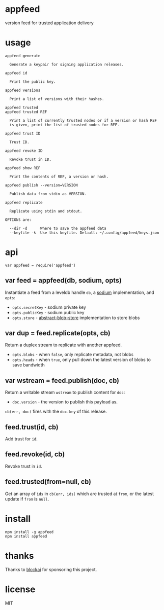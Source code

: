 # appfeed

version feed for trusted application delivery

# usage

```
appfeed generate

  Generate a keypair for signing application releases.

appfeed id

  Print the public key.

appfeed versions

  Print a list of versions with their hashes.

appfeed trusted
appfeed trusted REF

  Print a list of currently trusted nodes or if a version or hash REF
  is given, print the list of trusted nodes for REF.

appfeed trust ID

  Trust ID.

appfeed revoke ID

  Revoke trust in ID.

appfeed show REF

  Print the contents of REF, a version or hash.

appfeed publish --version=VERSION

  Publish data from stdin as VERSION.

appfeed replicate

  Replicate using stdin and stdout.

OPTIONS are:

  --dir -d      Where to save the appfeed data
  --keyfile -k  Use this keyfile. Default: ~/.config/appfeed/keys.json

```

# api

```
var appfeed = require('appfeed')
```

## var feed = appfeed(db, sodium, opts)

Instantiate a feed from a leveldb handle `db`,
a [sodium](https://npmjs.com/package/sodium) implementation,
and `opts`:

* `opts.secretKey` - sodium private key
* `opts.publicKey` - sodium public key
* `opts.store` - [abstract-blob-store](https://npmjs.com/package/abstract-blob-store)
implementation to store blobs

## var dup = feed.replicate(opts, cb)

Return a duplex stream to replicate with another appfeed.

* `opts.blobs` - when `false`, only replicate metadata, not blobs
* `opts.heads` - when `true`, only pull down the latest version of blobs
to save bandwidth

## var wstream = feed.publish(doc, cb)

Return a writable stream `wstream` to publish content for `doc`:

* `doc.version` - the version to publish this payload as.

`cb(err, doc)` fires with the `doc.key` of this release.

## feed.trust(id, cb)

Add trust for `id`.

## feed.revoke(id, cb)

Revoke trust in `id`.

## feed.trusted(from=null, cb)

Get an array of `ids` in `cb(err, ids)` which are trusted at `from`, or the
latest update if `from` is `null`.

# install

```
npm install -g appfeed
npm install appfeed
```

# thanks

Thanks to [blockai](https://blockai.com) for sponsoring this project.

# license

MIT

